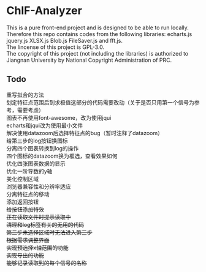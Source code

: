 # ChlF-Analyzer

This is a pure front-end project and is designed to be able to run locally. Therefore this repo contains codes from the following libraries: echarts.js jquery.js  XLSX.js Blob.js FileSaver.js and fft.js.<br>
The lincense of this project is GPL-3.0.<br>
The copyright of this project (not including the libraries) is authorized to Jiangnan University by National Copyright Administration of PRC.<br>

## Todo
重写拟合的方法<br>
划定特征点范围后到求极值这部分的代码需要改动（关于是否只用第一个信号为参考，需要考虑）<br>
图表不再使用font-awesome，改为使用jqui<br>
echarts和jqui改为使用最小文件<br>
解决使用datazoom后选择特征点的bug（暂时注释了datazoom）<br>
给第三步的log按钮换图标<br>
分离四个图表转换到log的操作<br>
四个图标的datazoom换为框选，查看效果如何<br>
优化四张图表数据的显示<br>
优化一阶导数的y轴<br>
美化控制区域<br>
浏览器兼容性和分辨率适应<br>
分离特征点的移动<br>
添加返回按钮<br>
~~给按钮添加特效~~<br>
~~正在读取文件时提示读取中~~<br>
~~清理和log标签有关的无用的代码~~<br>
~~第二步未选择区域时无法进入第三步~~<br>
~~根据需求调整界面~~<br>
~~实现预选择x轴范围的功能<br>~~
~~实现导出的功能<br>~~
~~能够记录读取到的每个信号的名称<br>~~


